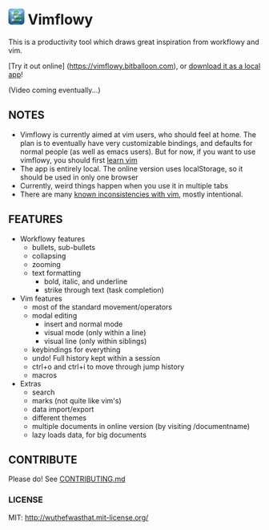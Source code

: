 # ![Vimflowy](/public/images/vimflowy-32.png?raw=true) Vimflowy

This is a productivity tool which draws great inspiration from workflowy and vim.

[Try it out online] (https://vimflowy.bitballoon.com), or [download it as a local app](https://chrome.google.com/webstore/detail/vimflowy/dkdhbejgjplkmbiglmjobppakgmiimei)!

(Video coming eventually...)

## NOTES ##

- Vimflowy is currently aimed at vim users, who should feel at home.
The plan is to eventually have very customizable bindings, and defaults for normal people (as well as emacs users).
But for now, if you want to use vimflowy, you should first [learn vim](http://vim-adventures.com/)
- The app is entirely local. The online version uses localStorage, so it should be used in only one browser
- Currently, weird things happen when you use it in multiple tabs
- There are many [known inconsistencies with vim](vim_inconsistencies.md), mostly intentional.

## FEATURES ##

- Workflowy features
  - bullets, sub-bullets
  - collapsing
  - zooming
  - text formatting
    - bold, italic, and underline
    - strike through text (task completion)
- Vim features
  - most of the standard movement/operators
  - modal editing
    - insert and normal mode
    - visual mode (only within a line)
    - visual line (only within siblings)
  - keybindings for everything
  - undo!  Full history kept within a session
  - ctrl+o and ctrl+i to move through jump history
  - macros
- Extras
  - search
  - marks (not quite like vim's)
  - data import/export
  - different themes
  - multiple documents in online version (by visiting /documentname)
  - lazy loads data, for big documents

## CONTRIBUTE ##

Please do!  See [CONTRIBUTING.md](CONTRIBUTING.md)

### LICENSE ###

MIT: http://wuthefwasthat.mit-license.org/
